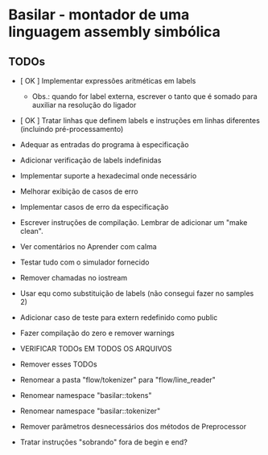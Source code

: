 # Basilar - montador de uma linguagem assembly simbólica

## TODOs
- [ OK ] Implementar expressões aritméticas em labels
    * Obs.: quando for label externa, escrever o tanto que é somado para auxiliar na resolução do ligador
- [ OK ] Tratar linhas que definem labels e instruções em linhas diferentes (incluindo pré-processamento)
- Adequar as entradas do programa à especificação
- Adicionar verificação de labels indefinidas
- Implementar suporte a hexadecimal onde necessário
- Melhorar exibição de casos de erro
- Implementar casos de erro da especificação
- Escrever instruções de compilação. Lembrar de adicionar um "make clean".
- Ver comentários no Aprender com calma
- Testar tudo com o simulador fornecido
- Remover chamadas no iostream

- Usar equ como substituição de labels (não consegui fazer no samples 2)
- Adicionar caso de teste para extern redefinido como public
- Fazer compilação do zero e remover warnings
- VERIFICAR TODOs EM TODOS OS ARQUIVOS
- Remover esses TODOs

- Renomear a pasta "flow/tokenizer" para "flow/line_reader"
- Renomear namespace "basilar::tokens"
- Renomear namespace "basilar::tokenizer"
- Remover parâmetros desnecessários dos métodos de Preprocessor
- Tratar instruções "sobrando" fora de begin e end?